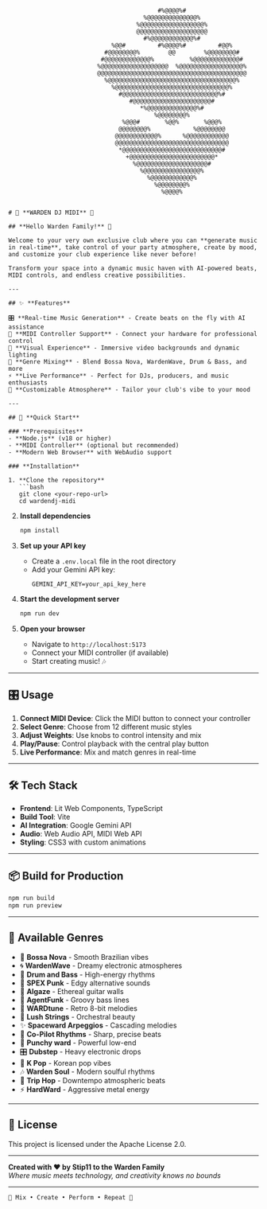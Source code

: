                                                                                                    
                                              #%@@@@%#                                              
                                          %@@@@@@@@@@@@@@%                                          
                                        %@@@@@@@@@@@@@@@@@@%                                        
                                        @@@@@@@@@@@@@@@@@@@@                                        
                                          #%@@@@@@@@@@@@%#                                          
                                 %@@#         #%@@@@%#         #@@%                                 
                               #@@@@@@@@%        @@        %@@@@@@@@#                               
                              #@@@@@@@@@@@@@%          %@@@@@@@@@@@@@#                              
                             %@@@@@@@@@@@@@@@@@@@  %@@@@@@@@@@@@@@@@@@%                             
                             @@@@@@@@@@@@@@@@@@@@@@@@@@@@@@@@@@@@@@@@@@                             
                               %@@@@@@@@@@@@@@@@@@@@@@@@@@@@@@@@@@@@%                               
                                 %@@@@@@@@@@@@@@@@@@@@@@@@@@@@@@@@%                                 
                                   #@@@@@@@@@@@@@@@@@@@@@@@@@@@%#                                   
                                      #@@@@@@@@@@@@@@@@@@@@@@#                                      
                                         *%@@@@@@@@@@@@@@%#                                         
                                             %@@@@@@@@%                                             
                                    %@@@#       %@@%       %@@@%                                    
                                   @@@@@@@@%            %@@@@@@@@                                   
                                  @@@@@@@@@@@@%      %@@@@@@@@@@@@                                  
                                  @@@@@@@@@@@@@@@@@@@@@@@@@@@@@@@@                                  
                                   *@@@@@@@@@@@@@@@@@@@@@@@@@@@@#                                   
                                     +@@@@@@@@@@@@@@@@@@@@@@@@*                                     
                                       %@@@@@@@@@@@@@@@@@@@@#                                       
                                         %@@@@@@@@@@@@@@@@%                                         
                                           %@@@@@@@@@@@@%                                           
                                             %@@@@@@@@%                                             
                                               %@@@@%                                               
                                                                                                 
```

# 🎵 **WARDEN DJ MIDI** 🎵

## **Hello Warden Family!** 👋

Welcome to your very own exclusive club where you can **generate music in real-time**, take control of your party atmosphere, create by mood, and customize your club experience like never before! 

Transform your space into a dynamic music haven with AI-powered beats, MIDI controls, and endless creative possibilities.

---

## ✨ **Features**

🎛️ **Real-time Music Generation** - Create beats on the fly with AI assistance  
🎹 **MIDI Controller Support** - Connect your hardware for professional control  
🎨 **Visual Experience** - Immersive video backgrounds and dynamic lighting  
🎵 **Genre Mixing** - Blend Bossa Nova, WardenWave, Drum & Bass, and more  
⚡ **Live Performance** - Perfect for DJs, producers, and music enthusiasts  
🎪 **Customizable Atmosphere** - Tailor your club's vibe to your mood  

---

## 🚀 **Quick Start**

### **Prerequisites**
- **Node.js** (v18 or higher)
- **MIDI Controller** (optional but recommended)
- **Modern Web Browser** with WebAudio support

### **Installation**

1. **Clone the repository**
   ```bash
   git clone <your-repo-url>
   cd wardendj-midi
   ```

2. **Install dependencies**
   ```bash
   npm install
   ```

3. **Set up your API key**
   - Create a `.env.local` file in the root directory
   - Add your Gemini API key:
     ```
     GEMINI_API_KEY=your_api_key_here
     ```

4. **Start the development server**
   ```bash
   npm run dev
   ```

5. **Open your browser**
   - Navigate to `http://localhost:5173`
   - Connect your MIDI controller (if available)
   - Start creating music! 🎶

---

## 🎛️ **Usage**

1. **Connect MIDI Device**: Click the MIDI button to connect your controller
2. **Select Genre**: Choose from 12 different music styles
3. **Adjust Weights**: Use knobs to control intensity and mix
4. **Play/Pause**: Control playback with the central play button
5. **Live Performance**: Mix and match genres in real-time

---

## 🛠️ **Tech Stack**

- **Frontend**: Lit Web Components, TypeScript
- **Build Tool**: Vite
- **AI Integration**: Google Gemini API
- **Audio**: Web Audio API, MIDI Web API
- **Styling**: CSS3 with custom animations

---

## 📦 **Build for Production**

```bash
npm run build
npm run preview
```

---

## 🎵 **Available Genres**

- 🌊 **Bossa Nova** - Smooth Brazilian vibes
- 🌀 **WardenWave** - Dreamy electronic atmospheres  
- 🥁 **Drum and Bass** - High-energy rhythms
- 🎸 **SPEX Punk** - Edgy alternative sounds
- 👠 **AIgaze** - Ethereal guitar walls
- 🕺 **AgentFunk** - Groovy bass lines
- 🎹 **WARDtune** - Retro 8-bit melodies
- 🎻 **Lush Strings** - Orchestral beauty
- ✨ **Spaceward Arpeggios** - Cascading melodies
- 🎵 **Co-Pilot Rhythms** - Sharp, precise beats
- 👊 **Punchy ward** - Powerful low-end
- 🎛️ **Dubstep** - Heavy electronic drops
- 🎤 **K Pop** - Korean pop vibes
- 🎶 **Warden Soul** - Modern soulful rhythms
- 🌙 **Trip Hop** - Downtempo atmospheric beats
- ⚡ **HardWard** - Aggressive metal energy

---

## 📄 **License**

This project is licensed under the Apache License 2.0.

---

**Created with ❤️ by Stip11 to the Warden Family**  
*Where music meets technology, and creativity knows no bounds*

---

```
🎵 Mix • Create • Perform • Repeat 🎵
```
